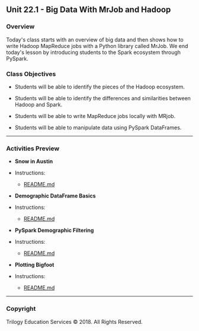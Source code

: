 ## Unit 22.1 - Big Data With MrJob and Hadoop

### Overview

Today's class starts with an overview of big data and then shows how to write Hadoop MapReduce jobs with a Python library called MrJob. We end today's lesson by introducing students to the Spark ecosystem through PySpark.

### Class Objectives

* Students will be able to identify the pieces of the Hadoop ecosystem.

* Students will be able to identify the differences and similarities between Hadoop and Spark.

* Students will be able to write MapReduce jobs locally with MRjob.

* Students will be able to manipulate data using PySpark DataFrames.

- - -

### Activities Preview

* **Snow in Austin**

* Instructions:

  * [README.md](Activities/04-Stu_Austin_Snow/README.md)

* **Demographic DataFrame Basics**

* Instructions:

  * [README.md](Activities/06-Stu_Pyspark_Dataframes_Basics/README.md)

* **PySpark Demographic Filtering**

* Instructions:

    * [README.md](Activities/08-Stu_Pyspark_Dataframes_Filtering/README.md)

* **Plotting Bigfoot**

* Instructions:

  * [README.md](Activities/10-Stu_Pyspark_Dataframes_Dates/README.md)

- - -

### Copyright

Trilogy Education Services © 2018. All Rights Reserved.
